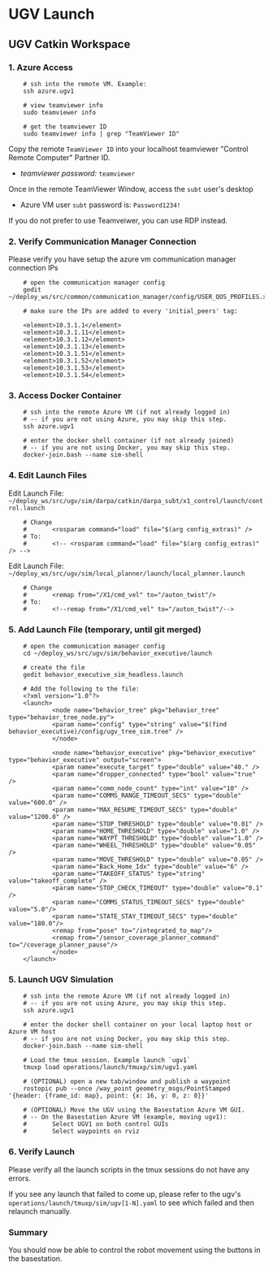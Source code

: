 # UGV Launch

## UGV Catkin Workspace

### 1. Azure Access

        # ssh into the remote VM. Example:
        ssh azure.ugv1

        # view teamviewer info
        sudo teamviewer info

        # get the teamviewer ID
        sudo teamviewer info | grep "TeamViewer ID"

Copy the remote `TeamViewer ID` into your localhost teamviewer "Control Remote Computer" Partner ID.

- *teamviewer password:* `teamviewer`

Once in the remote TeamViewer Window, access the `subt` user's desktop

- Azure VM user `subt` password is: `Password1234!`

If you do not prefer to use Teamveiwer, you can use RDP instead.

### 2. Verify Communication Manager Connection

Please verify you have setup the azure vm communication manager connection IPs

        # open the communication manager config
        gedit ~/deploy_ws/src/common/communication_manager/config/USER_QOS_PROFILES.xml

        # make sure the IPs are added to every 'initial_peers' tag:
        
        <element>10.3.1.1</element>
        <element>10.3.1.11</element>
        <element>10.3.1.12</element>
        <element>10.3.1.13</element>
        <element>10.3.1.51</element>
        <element>10.3.1.52</element>
        <element>10.3.1.53</element>
        <element>10.3.1.54</element>

### 3. Access Docker Container

        # ssh into the remote Azure VM (if not already logged in)
        # -- if you are not using Azure, you may skip this step.
        ssh azure.ugv1

        # enter the docker shell container (if not already joined)
        # -- if you are not using Docker, you may skip this step.
        docker-join.bash --name sim-shell

### 4. Edit Launch Files

Edit Launch File: `~/deploy_ws/src/ugv/sim/darpa/catkin/darpa_subt/x1_control/launch/control.launch`
        
        # Change
        #       <rosparam command="load" file="$(arg config_extras)" />
        # To:
        #       <!-- <rosparam command="load" file="$(arg config_extras)" /> -->


Edit Launch File: `~/deploy_ws/src/ugv/sim/local_planner/launch/local_planner.launch`

        # Change
        #       <remap from="/X1/cmd_vel" to="/auton_twist"/>
        # To:
        #       <!--remap from="/X1/cmd_vel" to="/auton_twist"/-->

### 5. Add Launch File (temporary, until git merged)

        # open the communication manager config
        cd ~/deploy_ws/src/ugv/sim/behavior_executive/launch

        # create the file
        gedit behavior_executive_sim_headless.launch

        # Add the following to the file:
        <?xml version="1.0"?>
        <launch>
                <node name="behavior_tree" pkg="behavior_tree" type="behavior_tree_node.py">
                <param name="config" type="string" value="$(find behavior_executive)/config/ugv_tree_sim.tree" />
                </node>

                <node name="behavior_executive" pkg="behavior_executive" type="behavior_executive" output="screen">
                <param name="execute_target" type="double" value="40." />
                <param name="dropper_connected" type="bool" value="true" />
                <param name="comm_node_count" type="int" value="10" />
                <param name="COMMS_RANGE_TIMEOUT_SECS" type="double" value="600.0" />
                <param name="MAX_RESUME_TIMEOUT_SECS" type="double" value="1200.0" />
                <param name="STOP_THRESHOLD" type="double" value="0.01" />
                <param name="HOME_THRESHOLD" type="double" value="1.0" />
                <param name="WAYPT_THRESHOLD" type="double" value="1.0" />
                <param name="WHEEL_THRESHOLD" type="double" value="0.05" />
                <param name="MOVE_THRESHOLD" type="double" value="0.05" />
                <param name="Back_Home_Idx" type="double" value="6" />
                <param name="TAKEOFF_STATUS" type="string" value="takeoff_complete" />
                <param name="STOP_CHECK_TIMEOUT" type="double" value="0.1" />
                <param name="COMMS_STATUS_TIMEOUT_SECS" type="double" value="5.0"/>
                <param name="STATE_STAY_TIMEOUT_SECS" type="double" value="180.0"/>
                <remap from="pose" to="/integrated_to_map"/>
                <remap from="/sensor_coverage_planner_command" to="/coverage_planner_pause"/>
                </node>
        </launch>


### 5. Launch UGV Simulation

        # ssh into the remote Azure VM (if not already logged in)
        # -- if you are not using Azure, you may skip this step.
        ssh azure.ugv1

        # enter the docker shell container on your local laptop host or Azure VM host
        # -- if you are not using Docker, you may skip this step.
        docker-join.bash --name sim-shell

        # Load the tmux session. Example launch `ugv1`
        tmuxp load operations/launch/tmuxp/sim/ugv1.yaml

        # (OPTIONAL) open a new tab/window and publish a waypoint
        rostopic pub --once /way_point geometry_msgs/PointStamped '{header: {frame_id: map}, point: {x: 16, y: 0, z: 0}}'

        # (OPTIONAL) Move the UGV using the Basestation Azure VM GUI. 
        # -- On the Basestation Azure VM (example, moving ugv1):
        #       Select UGV1 on both control GUIs 
        #       Select waypoints on rviz

### 6. Verify Launch

Please verify all the launch scripts in the tmux sessions do not have any errors.

If you see any launch that failed to come up, please refer to the ugv's `operations/launch/tmuxp/sim/ugv[1-N].yaml` to see which failed and then relaunch manually.

### Summary

You should now be able to control the robot movement using the buttons in the basestation.

